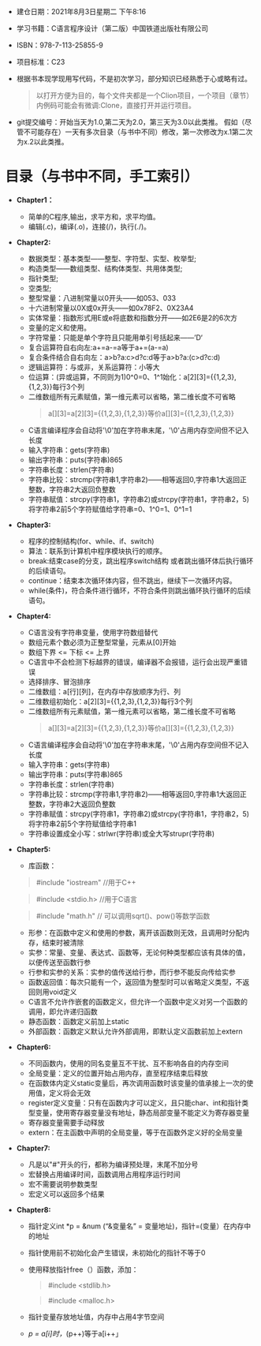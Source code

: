 ﻿- 建仓日期：2021年8月3日星期二 下午8:16

- 学习书籍：C语言程序设计（第二版）中国铁道出版社有限公司

- ISBN：978-7-113-25855-9

- 项目标准：C23

- 根据书本现学现用写代码，不是初次学习，部分知识已经熟悉于心或略有过。
    >以打开方便为目的，每个文件夹都是一个Clion项目，一个项目（章节）内例码可能会有微调:Clone，直接打开并运行项目。

- git提交编号：开始当天为1.0,第二天为2.0，第三天为3.0以此类推。
假如（尽管不可能存在）一天有多次目录（与书中不同）修改，第一次修改为x.1第二次为x.2以此类推。


# 目录（与书中不同，手工索引）

- **Chapter1：**
  - 简单的C程序,输出，求平方和，求平均值。
  - 编辑(.c)，编译(.o)，连接(/)，执行(./)。
- **Chapter2:**
  - 数据类型：基本类型——整型、字符型、实型、枚举型;
  - 构造类型——数组类型、结构体类型、共用体类型;
  - 指针类型;
  - 空类型;
  - 整型常量：八进制常量以0开头——如053、033
  - 十六进制常量以0X或0x开头——如0x78F2、0X23A4
  - 实体常量：指数形式用E或e将底数和指数分开——如2E6是2的6次方
  - 变量的定义和使用。
  - 字符常量：只能是单个字符且只能用单引号括起来——’D‘
  - 复合运算符自右向左:a+=a-=a等于a+=(a-=a)
  - 复合条件结合自右向左：a>b?a:c>d?c:d等于a>b?a:(c>d?c:d)
  - 逻辑运算符：与或非，关系运算符：小等大
  - 位运算：(异或运算，不同则为1)0^0=0、1^1始化：a[2][3]={{1,2,3},{1,2,3}}每行3个列
  - 二维数组所有元素赋值，第一维元素可以省略，第二维长度不可省略
    >a[][3]=a[2][3]={{1,2,3},{1,2,3}}等价a[][3]={{1,2,3},{1,2,3}}
  - C语言编译程序会自动将'\0'加在字符串末尾，'\0'占用内存空间但不记入长度
  - 输入字符串：gets(字符串)
  - 输出字符串：puts(字符串)865
  - 字符串长度：strlen(字符串)
  - 字符串比较：strcmp(字符串1,字符串2)——相等返回0,字符串1大返回正整数，字符串2大返回负整数
  - 字符串赋值：strcpy(字符串1，字符串2)或strcpy(字符串1，字符串2，5)将字符串2前5个字符赋值给字符串=0、1^0=1、0^1=1
- **Chapter3:**
  - 程序的控制结构(for、while、if、switch)
  - 算法：联系到计算机中程序模块执行的顺序。
  - break:结束case的分支，跳出程序switch结构
  或者跳出循环体后执行循环的后续语句。
  - continue：结束本次循环体内容，但不跳出，继续下一次循环内容。
  - while(条件)，符合条件进行循环，不符合条件则跳出循环执行循环的后续语句。
- **Chapter4:**
  - C语言没有字符串变量，使用字符数组替代
  - 数组元素个数必须为正整型常量，元素从[0]开始
  - 数组下界 <= 下标 <= 上界
  - C语言中不会检测下标越界的错误，编译器不会报错，运行会出现严重错误
  - 选择排序、冒泡排序
  - 二维数组：a[行][列]，在内存中存放顺序为行、列
  - 二维数组初始化：a[2][3]={{1,2,3},{1,2,3}}每行3个列
  - 二维数组所有元素赋值，第一维元素可以省略，第二维长度不可省略
    >a[][3]=a[2][3]={{1,2,3},{1,2,3}}等价a[][3]={{1,2,3},{1,2,3}}
  - C语言编译程序会自动将'\0'加在字符串末尾，'\0'占用内存空间但不记入长度
  - 输入字符串：gets(字符串)
  - 输出字符串：puts(字符串)865
  - 字符串长度：strlen(字符串)
  - 字符串比较：strcmp(字符串1,字符串2)——相等返回0,字符串1大返回正整数，字符串2大返回负整数
  - 字符串赋值：strcpy(字符串1，字符串2)或strcpy(字符串1，字符串2，5)将字符串2前5个字符赋值给字符串1
  - 字符串设置成全小写：strlwr(字符串)或全大写strupr(字符串)
- **Chapter5:**
  - 库函数：

   >#include "iostream" //用于C++

   >#include <stdio.h> //用于C语言

   >#include "math.h" // 可以调用sqrt()、pow()等数学函数

  - 形参：在函数中定义和使用的参数，离开该函数则无效，且调用时分配内存，结束时被清除
  - 实参：常量、变量、表达式、函数等，无论何种类型都应该有具体的值，以便传送至函数行参
  - 行参和实参的关系：实参的值传送给行参，而行参不能反向传给实参
  - 函数返回值：每次只能有一个，返回值为整型时可以省略定义类型，不返回则用void定义
  - C语言不允许作嵌套的函数定义，但允许一个函数中定义对另一个函数的调用，即允许递归函数
  - 静态函数：函数定义前加上static
  - 外部函数：函数定义默认允许外部调用，即默认定义函数前加上extern
- **Chapter6:**
  - 不同函数内，使用的同名变量互不干扰、互不影响各自的内存空间
  - 全局变量：定义的位置开始占用内存，直至程序结束后释放
  - 在函数体内定义static变量后，再次调用函数时该变量的值承接上一次的使用值，定义将会无效
  - register定义变量：只有在函数内才可以定义，且只能char、int和指针类型变量，使用寄存器变量没有地址，静态局部变量不能定义为寄存器变量
  - 寄存器变量需要手动释放
  - extern：在主函数中声明的全局变量，等于在函数外定义好的全局变量
- **Chapter7:**
  - 凡是以"#"开头的行，都称为编译预处理，末尾不加分号
  - 宏替换占用编译时间，函数调用占用程序运行时间
  - 宏不需要说明参数类型
  - 宏定义可以返回多个结果
- **Chapter8:**
  - 指针定义int *p = &num (“&变量名” = 变量地址)，指针=(变量）在内存中的地址
  - 指针使用前不初始化会产生错误，未初始化的指针不等于0
  - 使用释放指针free（）函数，添加：
    > #include <stdlib.h>

    > #include <malloc.h>

  - 指针变量存放地址值，内存中占用4字节空间
  - *p = a[i]时，*(p++)等于a[i++」

